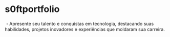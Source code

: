 # s0ftportfolio
・Apresente seu talento e conquistas em tecnologia, destacando suas habilidades, projetos inovadores e experiências que moldaram sua carreira.
